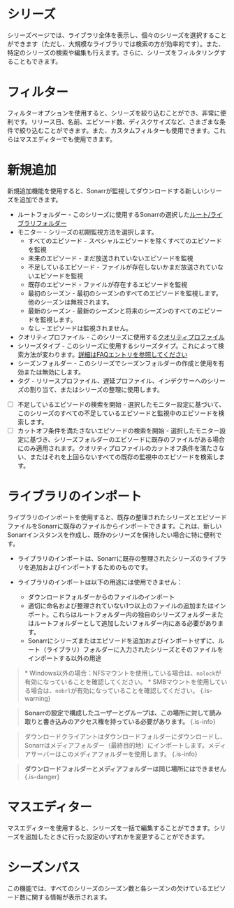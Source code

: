 # シリーズ

シリーズページでは、ライブラリ全体を表示し、個々のシリーズを選択することができます（ただし、大規模なライブラリでは検索の方が効率的です）。また、特定のシリーズの検索や編集も行えます。さらに、シリーズをフィルタリングすることもできます。

# フィルター

フィルターオプションを使用すると、シリーズを絞り込むことができ、非常に便利です。リリース日、名前、エピソード数、ディスクサイズなど、さまざまな条件で絞り込むことができます。また、カスタムフィルターも使用できます。これらはマスエディターでも使用できます。

# 新規追加

新規追加機能を使用すると、Sonarrが監視してダウンロードする新しいシリーズを追加できます。

- ルートフォルダー - このシリーズに使用するSonarrの選択した[ルート/ライブラリフォルダー](/sonarr/settings#root-folders)
- モニター - シリーズの初期監視方法を選択します。
  - すべてのエピソード - スペシャルエピソードを除くすべてのエピソードを監視
  - 未来のエピソード - まだ放送されていないエピソードを監視
  - 不足しているエピソード - ファイルが存在しないかまだ放送されていないエピソードを監視
  - 既存のエピソード - ファイルが存在するエピソードを監視
  - 最初のシーズン - 最初のシーズンのすべてのエピソードを監視します。他のシーズンは無視されます。
  - 最新のシーズン - 最新のシーズンと将来のシーズンのすべてのエピソードを監視します。
  - なし - エピソードは監視されません。
- クオリティプロファイル - このシリーズに使用する[クオリティプロファイル](/sonarr/settings#quality-profiles)
- シリーズタイプ - このシリーズに使用するシリーズタイプ。これによって検索方法が変わります。[詳細はFAQエントリを参照してください](/sonarr/faq#whats-the-different-series-types)
- シーズンフォルダー - このシリーズでシーズンフォルダーの作成と使用を有効または無効にします。
- タグ - リリースプロファイル、遅延プロファイル、インデクサーへのシリーズの割り当て、またはシリーズの整理に使用します。
- [ ] 不足しているエピソードの検索を開始 - 選択したモニター設定に基づいて、このシリーズのすべての不足しているエピソードと監視中のエピソードを検索します。
- [ ] カットオフ条件を満たさないエピソードの検索を開始 - 選択したモニター設定に基づき、シリーズフォルダーのエピソードに既存のファイルがある場合にのみ適用されます。クオリティプロファイルのカットオフ条件を満たさない、またはそれを上回らないすべての既存の監視中のエピソードを検索します。

# ライブラリのインポート

ライブラリのインポートを使用すると、既存の整理されたシリーズとエピソードファイルをSonarrに既存のファイルからインポートできます。これは、新しいSonarrインスタンスを作成し、既存のシリーズを保持したい場合に特に便利です。

- ライブラリのインポートは、Sonarrに既存の整理されたシリーズのライブラリを追加およびインポートするためのものです。

- ライブラリのインポートは以下の用途には使用できません：
  - ダウンロードフォルダーからのファイルのインポート
  - 適切に命名および整理されていない1つ以上のファイルの追加またはインポート。これらはルートフォルダー内の独自のシリーズフォルダーまたはルートフォルダーとして追加したいフォルダー内にある必要があります。
  - Sonarrにシリーズまたはエピソードを追加およびインポートせずに、ルート（ライブラリ）フォルダーに入力されたシリーズとそのファイルをインポートする以外の用途

> \* Windows以外の場合：NFSマウントを使用している場合は、`nolock`が有効になっていることを確認してください。
> \* SMBマウントを使用している場合は、`nobrl`が有効になっていることを確認してください。
{.is-warning}

> **Sonarrの設定で構成したユーザーとグループは、この場所に対して読み取りと書き込みのアクセス権を持っている必要があります。** {.is-info}

> ダウンロードクライアントはダウンロードフォルダーにダウンロードし、Sonarrはメディアフォルダー（最終目的地）にインポートします。メディアサーバーはこのメディアフォルダーを使用します。
{.is-info}

> **ダウンロードフォルダーとメディアフォルダーは同じ場所にはできません**
{.is-danger}

# マスエディター

マスエディターを使用すると、シリーズを一括で編集することができます。シリーズを追加したときに行った設定のいずれかを変更することができます。

# シーズンパス

この機能では、すべてのシリーズのシーズン数と各シーズンの欠けているエピソード数に関する情報が表示されます。